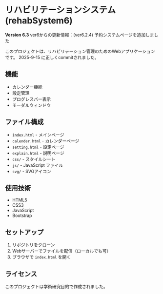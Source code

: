 # リハビリテーションシステム (rehabSystem6)

**Version 6.3**
ver6からの更新情報：(ver6.2.4)
予約システムページを追加しました

このプロジェクトは、リハビリテーション管理のためのWebアプリケーションです。
2025-9-15 に正しくcommitされました。

## 機能

- カレンダー機能
- 設定管理
- プログレスバー表示
- モーダルウィンドウ

## ファイル構成

- `index.html` - メインページ
- `calender.html` - カレンダーページ
- `setting.html` - 設定ページ
- `explain.html` - 説明ページ
- `css/` - スタイルシート
- `js/` - JavaScript ファイル
- `svg/` - SVGアイコン

## 使用技術

- HTML5
- CSS3
- JavaScript
- Bootstrap

## セットアップ

1. リポジトリをクローン
2. Webサーバーでファイルを配信（ローカルでも可）
3. ブラウザで `index.html` を開く

## ライセンス

このプロジェクトは学術研究目的で作成されました。
